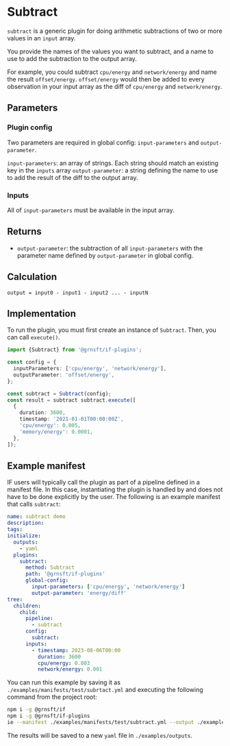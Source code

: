 # Subtract

`subtract` is a generic plugin for doing arithmetic subtractions of two or more values in an `input` array.

You provide the names of the values you want to subtract, and a name to use to add the subtraction to the output array.

For example, you could subtract `cpu/energy` and `network/energy` and name the result `offset/energy`. `offset/energy` would then be added to every observation in your input array as the diff of `cpu/energy` and `network/energy`.

## Parameters

### Plugin config

Two parameters are required in global config: `input-parameters` and `output-parameter`.

`input-parameters`: an array of strings. Each string should match an existing key in the `inputs` array
`output-parameter`: a string defining the name to use to add the result of the diff to the output array.

### Inputs

All of `input-parameters` must be available in the input array.

## Returns

- `output-parameter`: the subtraction of all `input-parameters` with the parameter name defined by `output-parameter` in global config.

## Calculation

```pseudocode
output = input0 - input1 - input2 ... - inputN
```

## Implementation

To run the plugin, you must first create an instance of `Subtract`. Then, you can call `execute()`.

```typescript
import {Subtract} from '@grnsft/if-plugins';

const config = {
  inputParameters: ['cpu/energy', 'network/energy'],
  outputParameter: 'offset/energy',
};

const subtract = Subtract(config);
const result = subtract subtract.execute([
  {
    duration: 3600,
    timestamp: '2021-01-01T00:00:00Z',
    'cpu/energy': 0.005,
    'memory/energy': 0.0001,
  },
]);
```

## Example manifest

IF users will typically call the plugin as part of a pipeline defined in a manifest file. In this case, instantiating the plugin is handled by and does not have to be done explicitly by the user. The following is an example manifest that calls `subtract`:

```yaml
name: subtract demo
description:
tags:
initialize:
  outputs:
    - yaml
  plugins:
    subtract:
      method: Subtract
      path: '@grnsft/if-plugins'
      global-config:
        input-parameters: ['cpu/energy', 'network/energy']
        output-parameter: 'energy/diff'
tree:
  children:
    child:
      pipeline:
        - subtract
      config:
        subtract:
      inputs:
        - timestamp: 2023-08-06T00:00
          duration: 3600
          cpu/energy: 0.003
          network/energy: 0.001
```

You can run this example by saving it as `./examples/manifests/test/subrtact.yml` and executing the following command from the project root:

```sh
npm i -g @grnsft/if
npm i -g @grnsft/if-plugins
ie --manifest ./examples/manifests/test/subtract.yml --output ./examples/outputs/subtract.yml
```

The results will be saved to a new `yaml` file in `./examples/outputs`.
